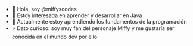 - 👋 Hola, soy @miffyscodes
- 👀 Estoy interesada en aprender y desarrollar en Java
- 🌱 Actualmente estoy aprendiendo los fundamentos de la programación
- ⚡ Dato curioso: soy muy fan del personaje Miffy y me gustaría ser conocida en el mundo dev por ello

<!---
miffyscodes/miffyscodes is a ✨ special ✨ repository because its `README.md` (this file) appears on your GitHub profile.
You can click the Preview link to take a look at your changes.
--->
